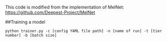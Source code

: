 This code is modified from the implementation of MelNet: https://github.com/Deepest-Project/MelNet

##Training a model

```python trainer.py -c [config YAML file path] -n [name of run] -t [tier number] -b [batch size]```
